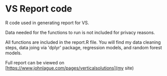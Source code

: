 # VS Report code
R code used in generating report for VS.

Data needed for the functions to run is not included for privacy reasons.

All functions are included in the report.R file. You will find my data cleaning steps, data joing via 'dplyr' package, regression models, and random forest models.

Full report can be viewed on [https://www.johnlague.com/pages/verticalsolutions](my site)
